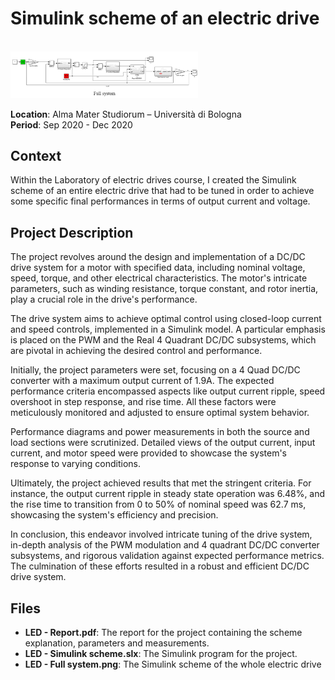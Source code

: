 # Simulink scheme of an electric drive

<br>
<img src="./LED%20-%20Full%20system.png" width="300">  
<br>

**Location**: Alma Mater Studiorum – Università di Bologna  
**Period**: Sep 2020 - Dec 2020  

## Context
Within the Laboratory of electric drives course, I created the Simulink scheme of an entire electric drive that had to be tuned in order to achieve some specific final performances in terms of output current and voltage.

## Project Description
The project revolves around the design and implementation of a DC/DC drive system for a motor with specified data, including nominal voltage, speed, torque, and other electrical characteristics. The motor's intricate parameters, such as winding resistance, torque constant, and rotor inertia, play a crucial role in the drive's performance.

The drive system aims to achieve optimal control using closed-loop current and speed controls, implemented in a Simulink model. A particular emphasis is placed on the PWM and the Real 4 Quadrant DC/DC subsystems, which are pivotal in achieving the desired control and performance.

Initially, the project parameters were set, focusing on a 4 Quad DC/DC converter with a maximum output current of 1.9A. The expected performance criteria encompassed aspects like output current ripple, speed overshoot in step response, and rise time. All these factors were meticulously monitored and adjusted to ensure optimal system behavior.

Performance diagrams and power measurements in both the source and load sections were scrutinized. Detailed views of the output current, input current, and motor speed were provided to showcase the system's response to varying conditions.

Ultimately, the project achieved results that met the stringent criteria. For instance, the output current ripple in steady state operation was 6.48%, and the rise time to transition from 0 to 50% of nominal speed was 62.7 ms, showcasing the system's efficiency and precision.

In conclusion, this endeavor involved intricate tuning of the drive system, in-depth analysis of the PWM modulation and 4 quadrant DC/DC converter subsystems, and rigorous validation against expected performance metrics. The culmination of these efforts resulted in a robust and efficient DC/DC drive system.

## Files
- **LED - Report.pdf**: The report for the project containing the scheme explanation, parameters and measurements.
- **LED - Simulink scheme.slx**: The Simulink program for the project.
- **LED - Full system.png**: The Simulink scheme of the whole electric drive
